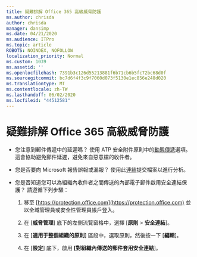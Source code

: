 ```yaml
---
title: 疑難排解 Office 365 高級威脅防護
ms.author: chrisda
author: chrisda
manager: dansimp
ms.date: 04/21/2020
ms.audience: ITPro
ms.topic: article
ROBOTS: NOINDEX, NOFOLLOW
localization_priority: Normal
ms.custom: 1039
ms.assetid: ''
ms.openlocfilehash: 7391b3c126d55213881f6b71cb6b5fc72bc68d0f
ms.sourcegitcommit: bc7d6f4f3c9f7060d073f5130e1ec856e248d020
ms.translationtype: MT
ms.contentlocale: zh-TW
ms.lasthandoff: 06/02/2020
ms.locfileid: "44512581"
---
```

# <a name="troubleshooting-office-365-advanced-threat-protection"></a>疑難排解 Office 365 高級威脅防護

- 您注意到郵件傳遞中的延遲嗎？ 使用 ATP 安全附件原則中的[動態傳遞](https://docs.microsoft.com/microsoft-365/security/office-365-security/dynamic-delivery-and-previewing)選項。 這會協助避免郵件延遲，避免來自惡意檔的收件者。

- 您是否要向 Microsoft 報告誤報或漏報？ 使用此[連結](https://www.microsoft.com/wdsi/filesubmission/)提交檔案以進行分析。

- 您是否知道您可以為組織內收件者之間傳送的內部電子郵件啟用安全連結保護？ 請遵循下列步驟：

  1. 移至 [https://protection.office.com](https://protection.office.com) 並以全域管理員或安全性管理員帳戶登入。

  2. 在 [**威脅管理**] 底下的左側流覽窗格中，選擇 [**原則** \> **安全連結**]。

  3. 在 [**適用于整個組織的原則**] 區段中，選取原則，然後按一下 [**編輯**]。

  4. 在 [**設定**] 底下，啟用 **[對組織內傳送的郵件套用安全連結**]。
